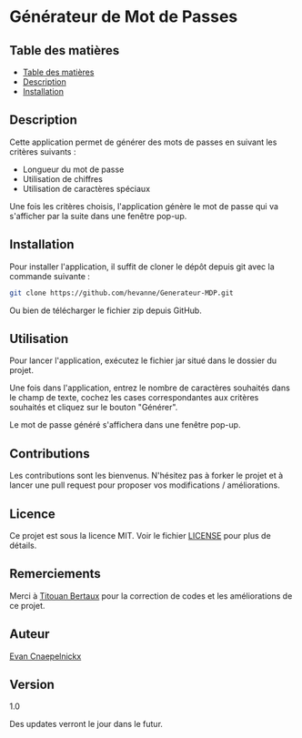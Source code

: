 # Générateur de Mot de Passes

## Table des matières

- [Table des matières](#table-des-matières)
- [Description](#description)
- [Installation](#installation)

## Description

Cette application permet de générer des mots de passes en suivant les critères suivants :

- Longueur du mot de passe
- Utilisation de chiffres
- Utilisation de caractères spéciaux

Une fois les critères choisis, l'application génère le mot de passe qui va s'afficher par la suite dans une fenêtre pop-up.

## Installation

Pour installer l'application, il suffit de cloner le dépôt depuis git avec la commande suivante :

```bash
git clone https://github.com/hevanne/Generateur-MDP.git
```

Ou bien de télécharger le fichier zip depuis GitHub.

## Utilisation

Pour lancer l'application, exécutez le fichier jar situé dans le dossier du projet.

Une fois dans l'application, entrez le nombre de caractères souhaités dans le champ de texte, cochez les cases correspondantes aux critères souhaités et cliquez sur le bouton "Générer".

Le mot de passe généré s'affichera dans une fenêtre pop-up.

## Contributions

Les contributions sont les bienvenus. N'hésitez pas à forker le projet et à lancer une pull request pour proposer vos modifications / améliorations.

## Licence

Ce projet est sous la licence MIT. Voir le fichier [LICENSE](LICENSE) pour plus de détails.

## Remerciements

Merci à [Titouan Bertaux](https://github.com/TitouanBertaux) pour la correction de codes et les améliorations de ce projet.

## Auteur

[Evan Cnaepelnickx](https://github.com/hevanne)

## Version

1.0

Des updates verront le jour dans le futur.
